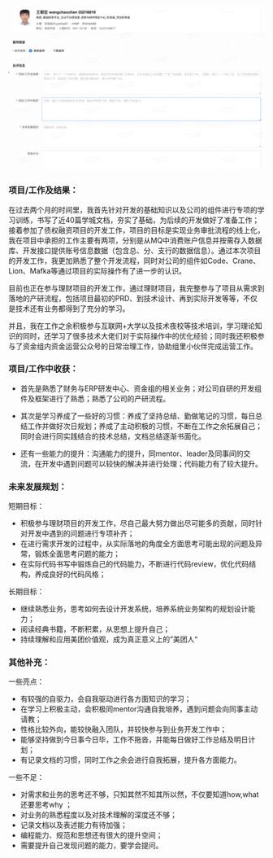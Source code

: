 ![image-20210712130812220](./Java工程.assets/image-20210712130812220.png)

### 项目/工作及结果：

在过去两个月的时间里，我首先针对开发的基础知识以及公司的组件进行专项的学习训练，书写了近40篇学城文档，夯实了基础，为后续的开发做好了准备工作；
接着参加了债权融资项目的开发工作，项目的目标是实现业务审批流程的线上化，我在项目中承担的工作主要有两项，分别是从MQ中消费账户信息并按需存入数据库、开发接口提供账号信息数据（包含总、分、支行的数据信息）。通过本次项目的开发工作，我更加熟悉了整个开发流程，同时对公司的组件如Code、Crane、Lion、Mafka等通过项目的实际操作有了进一步的认识。

目前也正在参与理财项目的开发工作，通过理财项目，我完整参与了项目从需求到落地的产研流程，包括项目最初的PRD、到技术设计、再到实际开发等等，不仅是技术还有业务都得到了充分的学习。

并且，我在工作之余积极参与互联网+大学以及技术夜校等技术培训，学习理论知识的同时，还学习了很多技术大佬们对于实际操作中的优化经验；同时我还积极参与了资金组内资金运营公众号的日常治理工作，协助组里小伙伴完成运营工作。





### 项目/工作中收获：

- 首先是熟悉了财务与ERP研发中心、资金组的相关业务；对公司自研的开发组件及框架进行了熟悉；熟悉了公司的产研流程。

- 其次是学习养成了一些好的习惯：养成了坚持总结、勤做笔记的习惯，每日总结工作并做好次日规划；养成了主动积极的习惯，不断在工作之余拓展自己；同时会进行同实践结合的技术总结，文档总结逐渐书面化。

- 还有一些能力的提升：沟通能力的提升，同mentor、leader及同事间的交流，在开发中遇到问题可以较快的解决并进行处理；代码能力有了较大提升。



### 未来发展规划：

短期目标：

- 积极参与理财项目的开发工作，尽自己最大努力做出尽可能多的贡献，同时针对开发中遇到的问题进行专项补齐；
- 在进行需求开发的过程中，从实际落地的角度全方面思考可能出现的问题及异常，锻炼全面思考问题的能力；
- 在实际代码书写中锻炼自己的代码能力，不断进行代码review，优化代码结构，养成良好的代码风格；

长期目标：

- 继续熟悉业务，思考如何去设计开发系统，培养系统业务架构的规划设计能力；
- 阅读经典书籍，不断积累，从思想上提升自己；
- 持续理解和应用美团价值观，成为真正意义上的”美团人“



### 其他补充：

一些亮点：

- 有较强的自驱力，会自我驱动进行各方面知识的学习；
- 在学习上积极主动，会积极同mentor沟通自我培养，遇到问题会向同事主动请教；
- 性格比较外向，能较快融入团队，并较快参与到业务开发工作中；
- 能够坚持做到今日事今日毕，工作不拖沓，并能每日做好工作总结及明日计划；
- 有记录文档的习惯，同时工作之余会进行自我拓展，提升各方面能力。



一些不足：

- 对需求和业务的思考还不够，只知其然不知其所以然，不仅要知道how,what还要思考why ；
- 对业务的熟悉程度以及对技术理解的深度还不够；
- 记录文档以及表述能力有待加强；
- 编程能力、规范和思想还有很大的提升空间；
- 需要提升自己发现问题的能力，要学会提问。